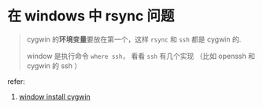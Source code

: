# 在 windows 中 rsync 问题



> cygwin 的**环境变量**要放在第一个，这样 `rsync` 和 `ssh` 都是 cygwin 的.
>
> window 是执行命令 `where ssh`， 看看 `ssh` 有几个实现  （比如 openssh  和 cygwin 的 ssh ）

refer:
1. [window install cygwin](https://stackoverflow.com/questions/7261029/why-is-this-rsync-connection-unexpectedly-closed-on-windows)
